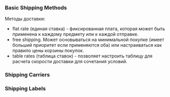 ### Basic Shipping Methods

Методы доставки:
* flat rate (единая ставка) - фиксированная плата, которая может быть применена к каждому предмету или к каждой отправке. 
* free shipping. Может основываться на минимальной покупке (имеет больший приоритет если применяются оба) или настраиваться как правило цены корзины покупок.
* table rates (таблица ставок) - позволяет настроить таблицу для расчета скорости доставки для сочетания условий.


### Shipping Carriers
### Shipping Labels